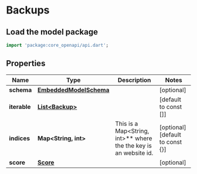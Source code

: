 # Backups

## Load the model package
```dart
import 'package:core_openapi/api.dart';
```

## Properties
Name | Type | Description | Notes
------------ | ------------- | ------------- | -------------
**schema** | [**EmbeddedModelSchema**](EmbeddedModelSchema) |  | [optional] 
**iterable** | [**List\<Backup\>**](Backup) |  | [default to const []]
**indices** | **Map\<String, int\>** | This is a Map\<String, int\>** where the the key is an website id. | [optional] [default to const {}]
**score** | [**Score**](Score) |  | [optional] 




